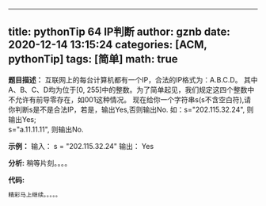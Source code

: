 
---
title: pythonTip 64 IP判断
author: gznb
date: 2020-12-14 13:15:24
categories: [ACM, pythonTip]
tags: [简单]
math: true
---

**题目描述：**
互联网上的每台计算机都有一个IP，合法的IP格式为：A.B.C.D。
其中A、B、C、D均为位于[0, 255]中的整数。为了简单起见，我们规定这四个整数中不允许有前导零存在，如001这种情况。
现在给你一个字符串s(s不含空白符),请你判断s是不是合法IP，若是，输出Yes,否则输出No.
如：s="202.115.32.24", 则输出Yes;  
    s="a.11.11.11", 则输出No.

**示例：**
输入：
s = "202.115.32.24"
输出：
Yes


**分析:**
稍等片刻。。。。

**代码:**
```python
精彩马上继续。。。。。
```
